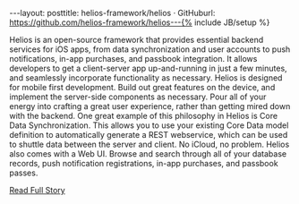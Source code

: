 ---layout: posttitle: helios-framework/helios · GitHuburl: https://github.com/helios-framework/helios---{% include JB/setup %}<p>  Helios is an open-source framework that provides essential backend services for iOS apps, from data synchronization and user accounts to push notifications, in-app purchases, and passbook integration.  It allows developers to get a client-server app up-and-running in just a few minutes, and seamlessly incorporate functionality as necessary.  Helios is designed for mobile first development.  Build out great features on the device, and implement the server-side components as necessary.  Pour all of your energy into crafting a great user experience, rather than getting mired down with the backend.  One great example of this philosophy in Helios is Core Data Synchronization.  This allows you to use your existing Core Data model definition to automatically generate a REST webservice, which can be used to shuttle data between the server and client.  No iCloud, no problem.  Helios also comes with a Web UI.  Browse and search through all of your database records, push notification registrations, in-app purchases, and passbook passes.<br /><p><a href="https://github.com/helios-framework/helios">Read Full Story</a></p>